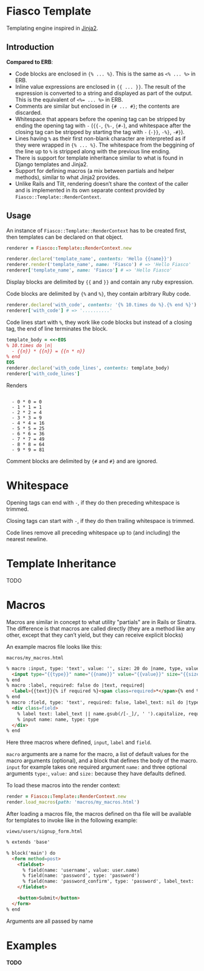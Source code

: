 Fiasco Template
===============

Templating engine inspired in [Jinja2](http://jinja.pocoo.org/2/).

Introduction
------------

**Compared to ERB**:

- Code blocks are enclosed in `{% ... %}`. This is the same as `<% ... %>` in ERB.
- Inline value expressions are enclosed in `{{ ... }}`. The result of the expression is converted to a string and displayed as part of the output. This is the equivalent of `<%= ... %>` in ERB.
- Comments are similar but enclosed in `{# ... #}`; the contents are discarded.
- Whitespace that appears before the opening tag can be stripped by ending the opening tag with `-` (`{{-`, `{%-`, `{#-`), and whitespace after the closing tag can be stripped by starting the tag with `-` (`-}}`, `-%}`, `-#}`).
- Lines having `%` as their first non-blank character are interpreted as if they were wrapped in `{% ... %}`. The whitespace from the beggining of the line up to `%` is stripped along with the previous line ending.
- There is support for template inheritance similar to what is found in Django templates and Jinja2.
- Support for defining macros (a mix between partials and helper methods), similar to what Jinja2 provides.
- Unlike Rails and Tilt, rendering doesn’t share the context of the caller and is implemented in its own separate context provided by `Fiasco::Template::RenderContext`.

Usage
-----

An instance of `Fiasco::Template::RenderContext` has to be created first, then templates
can be declared on that object.

```ruby
renderer = Fiasco::Template::RenderContext.new

renderer.declare('template_name', contents: 'Hello {{name}}')
renderer.render('template_name', name: 'Fiasco') # => 'Hello Fiasco'
renderer['template_name', name: 'Fiasco'] # => 'Hello Fiasco'
```

Display blocks are delimited by `{{` and `}}` and contain any ruby expression.

Code blocks are delimited by `{%` and `%}`, they contain arbitrary Ruby code.

```ruby
renderer.declare('with_code', contents: '{% 10.times do %}.{% end %}')
renderer['with_code'] # => '..........'
```

Code lines start with `%`, they work like code blocks but instead of a closing tag, the end of line terminates the block.

```ruby
template_body = <<-EOS
% 10.times do |n|
  - {{n}} * {{n}} = {{n * n}}
% end
EOS
renderer.declare('with_code_lines', contents: template_body)
renderer['with_code_lines']
```

Renders

```

  - 0 * 0 = 0
  - 1 * 1 = 1
  - 2 * 2 = 4
  - 3 * 3 = 9
  - 4 * 4 = 16
  - 5 * 5 = 25
  - 6 * 6 = 36
  - 7 * 7 = 49
  - 8 * 8 = 64
  - 9 * 9 = 81
```

Comment blocks are delimited by `{#` and `#}` and are ignored.

# Whitespace

Opening tags can end with `-`, if they do then preceding whitespace is trimmed.

Closing tags can start with `-`, if they do then trailing whitespace is trimmed.

Code lines remove all preceding whitespace up to (and including) the nearest newline.

# Template Inheritance

TODO

# Macros

Macros are similar in concept to what utility "partials" are in Rails or Sinatra. The difference is that macros are called directly (they are a method like any other, except that they can’t yield, but they can receive explicit blocks)

An example macros file looks like this:

`macros/my_macros.html`

```html
% macro :input, type: 'text', value: '', size: 20 do |name, type, value, size|
  <input type="{{type}}" name="{{name}}" value="{{value}}" size="{{size}}">
% end
% macro :label, required: false do |text, required|
  <label>{{text}}{% if required %}<span class=required>*</span>{% end %}</label>
% end
% macro :field, type: 'text', required: false, label_text: nil do |type, name, label_text, required|
  <div class=field>
    % label text: label_text || name.gsub(/[-_]/, ' ').capitalize, required: required
    % input name: name, type: type
  </div>
% end
```

Here three macros where defined, `input`, `label` and `field`.

`macro` arguments are a name for the macro, a list of default values for the macro arguments (optional), and a block that defines the body of the macro. `input` for example takes one required argument `name:` and three optional arguments `type:`, `value:` and `size:` because they have defaults defined.

To load these macros into the render context:

```ruby
render = Fiasco::Template::RenderContext.new
render.load_macros(path: 'macros/my_macros.html')
```

After loading a macros file, the macros defined on tha file will be available for templates to invoke like in the following example:

`views/users/signup_form.html`

```html
% extends 'base'

% block('main') do
  <form method=post>
    <fieldset>
      % field(name: 'username', value: user.name)
      % field(name: 'password', type: 'password')
      % field(name: 'password_confirm', type: 'password', label_text: 'Password confirmation')
    </fieldset>

    <button>Submit</button>
  </form>
% end
```

Arguments are all passed by name

# Examples

**TODO**
